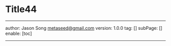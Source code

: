 # Title44
---
author: Jason Song <metaseed@gmail.com>
version: 1.0.0
tag: []
subPage: []
enable: [toc]

---

